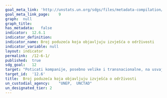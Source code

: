 ```yaml
---
goal_meta_link:	'http://unstats.un.org/sdgs/files/metadata-compilation/Metadata-Goal-12.pdf'
goal_meta_link_page:	9
graph:	null
graph_title:	
has_metadata:	false
indicator:	12.6.1
indicator_definition:	
indicator_name:	Broj poduzeća koja objavljuju izvješća o održivosti
indicator_variable:	null
layout:	indicator
permalink:	/12-6-1/
published:	true  
sdg_goal:	12
target:	"Poticati kompanije, posebno velike i transnacionalne, na usvajanje održivih praksa i uključivanje informacija o održivosti u svoj ciklus izvještavanja"
target_id:	'12.6'
title:	Broj poduzeća koja objavljuju izvješća o održivosti
un_custodial_agency:	"UNEP,  UNCTAD"
un_designated_tier:	2
---
```

